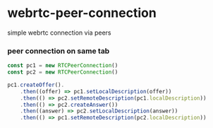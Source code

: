 # webrtc-peer-connection

simple webrtc connection via peers

### peer connection on same tab

```js
const pc1 = new RTCPeerConnection()
const pc2 = new RTCPeerConnection()

pc1.createOffer().
    .then((offer) => pc1.setLocalDescription(offer))
    .then(() => pc2.setRemoteDescription(pc1.localDescription))
    .then(() => pc2.createAnswer())
    .then((answer) => pc2.setLocalDescription(answer))
    .then(() => pc1.setRemoteDescription(pc2.localDescription))
```
